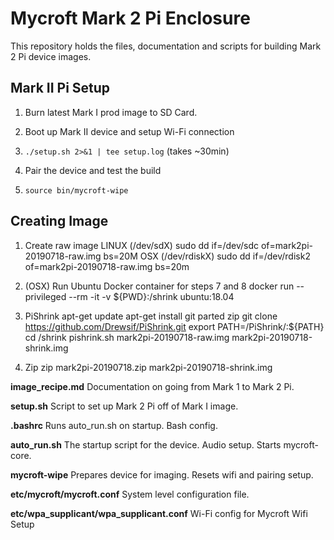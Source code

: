 # Mycroft Mark 2 Pi Enclosure

This repository holds the files, documentation and scripts for building Mark 2 Pi device images.

## Mark II Pi Setup
1. Burn latest Mark I prod image to SD Card.

2. Boot up Mark II device and setup Wi-Fi connection

3. `./setup.sh 2>&1 | tee setup.log` (takes ~30min)

3. Pair the device and test the build

4. `source bin/mycroft-wipe`

## Creating Image

1. Create raw image
    LINUX (/dev/sdX)
    sudo dd if=/dev/sdc of=mark2pi-20190718-raw.img bs=20M
    OSX (/dev/rdiskX)
    sudo dd if=/dev/rdisk2 of=mark2pi-20190718-raw.img bs=20m

2. (OSX) Run Ubuntu Docker container for steps 7 and 8
    docker run --privileged --rm -it -v ${PWD}:/shrink ubuntu:18.04

3. PiShrink
    apt-get update
    apt-get install git parted zip
    git clone https://github.com/Drewsif/PiShrink.git
    export PATH=/PiShrink/:${PATH}
    cd /shrink
    pishrink.sh mark2pi-20190718-raw.img mark2pi-20190718-shrink.img

4. Zip
    zip mark2pi-20190718.zip mark2pi-20190718-shrink.img


**image_recipe.md**
Documentation on going from Mark 1 to Mark 2 Pi.

**setup.sh**
Script to set up Mark 2 Pi off of Mark I image.

**.bashrc**
    Runs auto_run.sh on startup. Bash config.

**auto_run.sh**
    The startup script for the device. Audio setup. Starts mycroft-core.

**mycroft-wipe**
    Prepares device for imaging. Resets wifi and pairing setup.

**etc/mycroft/mycroft.conf**
    System level configuration file.

**etc/wpa_supplicant/wpa_supplicant.conf**
    Wi-Fi config for Mycroft Wifi Setup